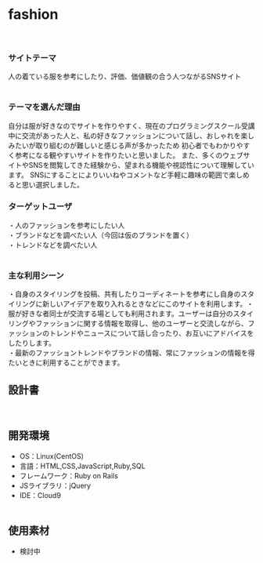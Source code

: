 # fashion
​
### サイトテーマ
  
 人の着ている服を参考にしたり、評価、価値観の合う人つながるSNSサイト  
​
### テーマを選んだ理由
 自分は服が好きなのでサイトを作りやすく、現在のプログラミングスクール受講中に交流があった人と、私の好きなファッションについて話し、おしゃれを楽しみたいが取り組むのが難しいと感じる声が多かったため
 初心者でもわかりやすく参考になる観やすいサイトを作りたいと思いました。
 また、多くのウェブサイトやSNSを閲覧してきた経験から、望まれる機能や視認性について理解しています。
 SNSにすることによりいいねやコメントなど手軽に趣味の範囲で楽しめると思い選択しました。
​
### ターゲットユーザ
 ・人のファッションを参考にしたい人  
 ・ブランドなどを調べたい人（今回は仮のブランドを置く）  
 ・トレンドなどを調べたい人  
​
### 主な利用シーン
 <!--・スタイリングの共有：  ユーザーは自身のコーディネートやファッションアイテムを投稿し、他のユーザーと共有することでこれにより、インスピレーションを得たり、他の人のセンスを参考にしたりすること。-->   
 <!--・ファッションのトレンド情報：  最新のファッショントレンドやブランドの情報、常にファッションの情報を得ることができます。-->  
 <!--・ファッションコミュニティの交流：  ユーザー同士がファッションに関することで交流し、意見やアドバイスを共有することができます。これにより、ファッションに関する知識や情報を共有しあえること。-->  
 ・自身のスタイリングを投稿、共有したりコーディネートを参考にし自身のスタイリングに新しいアイデアを取り入れるときなどにこのサイトを利用します。
​・服が好きな者同士が交流する場としても利用されます。ユーザーは自分のスタイリングやファッションに関する情報を取得し、他のユーザーと交流しながら、ファッションのトレンドやニュースについて話し合ったり、お互いにアドバイスをしたりします。   
 ・最新のファッショントレンドやブランドの情報、常にファッションの情報を得たいときに利用することができます。

## 設計書
<!--テーマを設定・提出する時点では不要です-->
​
## 開発環境
- OS：Linux(CentOS)
- 言語：HTML,CSS,JavaScript,Ruby,SQL  
- フレームワーク：Ruby on Rails  
- JSライブラリ：jQuery  
- IDE：Cloud9  
​
## 使用素材
- 検討中  
